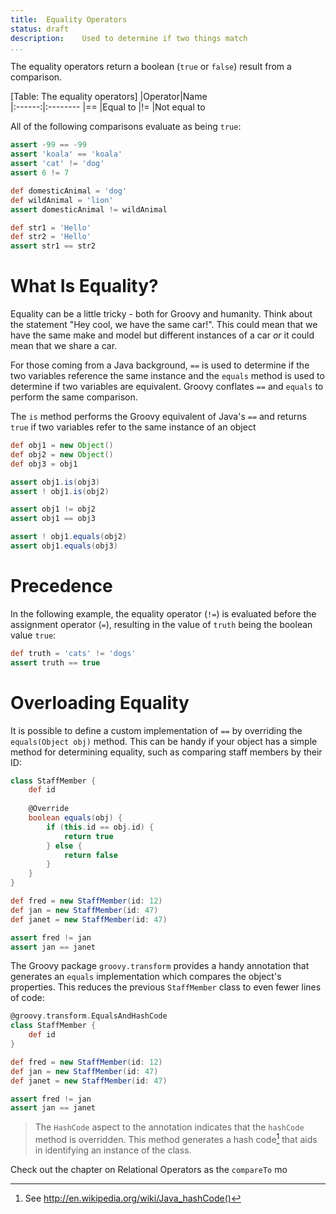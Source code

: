 ```yaml
---
title:	Equality Operators
status:	draft
description:	Used to determine if two things match
...
```


The equality operators return a boolean (`true` or `false`) result from a comparison. 

[Table: The equality operators]
|Operator|Name     
|:------:|:--------
|==      |Equal to 
|!=      |Not equal to

All of the following comparisons evaluate as being `true`:

```groovy
assert -99 == -99
assert 'koala' == 'koala'
assert 'cat' != 'dog'
assert 6 != 7

def domesticAnimal = 'dog'
def wildAnimal = 'lion'
assert domesticAnimal != wildAnimal

def str1 = 'Hello'
def str2 = 'Hello'
assert str1 == str2
```

# What Is Equality?

Equality can be a little tricky - both for Groovy and humanity. Think about the statement "Hey cool, we have the same car!". This could mean that we have the same make and model but different instances of a car *or* it could mean that we share a car. 

For those coming from a Java background, `==` is used to determine if the two variables reference the same instance and the `equals` method is used to determine if two variables are equivalent. Groovy conflates `==` and `equals` to perform the same comparison.

The `is` method performs the Groovy equivalent of Java's `==` and returns `true` if two variables refer to the same instance of an object

```groovy
def obj1 = new Object()
def obj2 = new Object()
def obj3 = obj1

assert obj1.is(obj3)
assert ! obj1.is(obj2)

assert obj1 != obj2
assert obj1 == obj3

assert ! obj1.equals(obj2)
assert obj1.equals(obj3)
```

# Precedence
In the following example, the equality operator (`!=`) is evaluated before the assignment operator (`=`), resulting in the value of `truth` being the boolean value `true`:

```groovy
def truth = 'cats' != 'dogs'
assert truth == true
```

# Overloading Equality

It is possible to define a custom implementation of `==` by overriding the `equals(Object obj)` method. This can be handy if your object has a simple method for determining equality, such as comparing staff members by their ID:

```groovy
class StaffMember {
    def id
    
    @Override
    boolean equals(obj) {
        if (this.id == obj.id) {
            return true
        } else {
            return false 
        }
    }
}

def fred = new StaffMember(id: 12)
def jan = new StaffMember(id: 47)
def janet = new StaffMember(id: 47)

assert fred != jan
assert jan == janet
``` 

The Groovy package `groovy.transform` provides a handy annotation that generates an `equals` implementation which compares the object's properties. This reduces the previous `StaffMember` class to even fewer lines of code:

```groovy
@groovy.transform.EqualsAndHashCode
class StaffMember {
    def id
}

def fred = new StaffMember(id: 12)
def jan = new StaffMember(id: 47)
def janet = new StaffMember(id: 47)

assert fred != jan
assert jan == janet
```

>The `HashCode` aspect to the annotation indicates that the `hashCode` method is overridden. This method generates a hash code[^hash] that aids in identifying an instance of the class.

Check out the chapter on Relational Operators as the `compareTo` mo

[^hash]: See <http://en.wikipedia.org/wiki/Java_hashCode()>